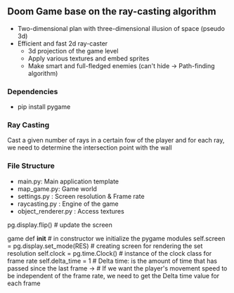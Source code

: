 ## Doom Game base on the ray-casting algorithm

- Two-dimensional plan with three-dimensional illusion of space (pseudo 3d)
- Efficient and fast 2d ray-caster
   - 3d projection of the game level
   - Apply various textures and embed sprites
   - Make smart and full-fledged enemies (can't hide -> Path-finding algorithm)

### Dependencies

- pip install pygame

### Ray Casting

Cast a given number of rays in a certain fow of the player and for each ray, we need to determine the intersection point with the wall

### File Structure

- main.py: Main application template
- map_game.py: Game world
- settings.py : Screen resolution & Frame rate
- raycasting.py : Engine of the game
- object_renderer.py : Access textures


pg.display.flip()                                # update the screen

game def __init__                       # in constructor we initialize the pygame modules
self.screen = pg.display.set_mode(RES)  # creating screen for rendering the set resolution
self.clock = pg.time.Clock()            # instance of the clock class for frame rate
self.delta_time = 1                     # Delta time: is the amount of time that has passed since the last frame
->  # If we want the player's movement speed to be independent of the frame rate, we need to get the Delta time value for each frame
